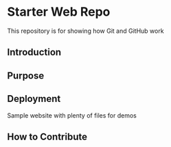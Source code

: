 # Starter Web Repo

This repository is for showing how Git and GitHub work

## Introduction

## Purpose

## Deployment
Sample website with plenty of files for demos

## How to Contribute